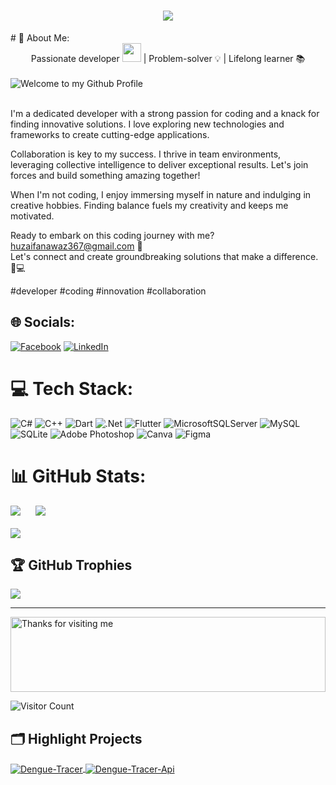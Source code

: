 
<h1 align="center">
  <a href="https://git.io/typing-svg">
    <img src="https://readme-typing-svg.herokuapp.com/?lines=Hello,+There!+👋;<br />,,,,,+This+is+Muhammad+Huzaifa....;Nice+to+meet+you!&center=true&size=30">
  </a>
</h1>
# 💫 About Me:
<div align="center">Passionate developer <img src="https://media.giphy.com/media/WUlplcMpOCEmTGBtBW/giphy.gif" width="30"> | Problem-solver 💡 | Lifelong learner 📚 </div>
<br />
 <img src="https://github.com/BrunnerLivio/brunnerlivio/blob/master/images/welcome.png?raw=true" style="max-width: 100%;" alt="Welcome to my Github Profile" />
  <br />
  <br />

I'm a dedicated developer with a strong passion for coding and a knack for finding innovative solutions. I love exploring new technologies and frameworks to create cutting-edge applications.

Collaboration is key to my success. I thrive in team environments, leveraging collective intelligence to deliver exceptional results. Let's join forces and build something amazing together!

When I'm not coding, I enjoy immersing myself in nature and indulging in creative hobbies. Finding balance fuels my creativity and keeps me motivated.

Ready to embark on this coding journey with me? huzaifanawaz367@gmail.com 💬<br> Let's connect and create groundbreaking solutions that make a difference. 🌟💻

#developer #coding #innovation #collaboration

## 🌐 Socials:
[![Facebook](https://img.shields.io/badge/Facebook-%231877F2.svg?logo=Facebook&logoColor=white)](https://facebook.com/M.Huzaifa367) [![LinkedIn](https://img.shields.io/badge/LinkedIn-%230077B5.svg?logo=linkedin&logoColor=white)](https://linkedin.com/in/m-huzaifa-h4w) 

# 💻 Tech Stack:
![C#](https://img.shields.io/badge/c%23-%23239120.svg?style=flat&logo=c-sharp&logoColor=white) ![C++](https://img.shields.io/badge/c++-%2300599C.svg?style=flat&logo=c%2B%2B&logoColor=white) ![Dart](https://img.shields.io/badge/dart-%230175C2.svg?style=flat&logo=dart&logoColor=white) ![.Net](https://img.shields.io/badge/.NET-5C2D91?style=flat&logo=.net&logoColor=white) ![Flutter](https://img.shields.io/badge/Flutter-%2302569B.svg?style=flat&logo=Flutter&logoColor=white) ![MicrosoftSQLServer](https://img.shields.io/badge/Microsoft%20SQL%20Sever-CC2927?style=flat&logo=microsoft%20sql%20server&logoColor=white) ![MySQL](https://img.shields.io/badge/mysql-%2300f.svg?style=flat&logo=mysql&logoColor=white) ![SQLite](https://img.shields.io/badge/sqlite-%2307405e.svg?style=flat&logo=sqlite&logoColor=white) ![Adobe Photoshop](https://img.shields.io/badge/adobephotoshop-%2331A8FF.svg?style=flat&logo=adobephotoshop&logoColor=white) ![Canva](https://img.shields.io/badge/Canva-%2300C4CC.svg?style=flat&logo=Canva&logoColor=white) 	![Figma](https://img.shields.io/badge/figma-%23F24E1E.svg?style=flat&logo=figma&logoColor=white)
# 📊 GitHub Stats:

  ![](https://github-readme-stats.vercel.app/api?username=LarsKhan&theme=dracula&hide_border=false&include_all_commits=true&count_private=true)     &nbsp;&nbsp;&nbsp;&nbsp;   ![](https://github-readme-stats.vercel.app/api/top-langs/?username=LarsKhan&theme=dracula&hide_border=false&include_all_commits=true&count_private=true&layout=compact)<br/>
 <br />
 ![](https://github-readme-streak-stats.herokuapp.com/?user=LarsKhan&theme=dracula&hide_border=false)<br/>



## 🏆 GitHub Trophies
![](https://github-profile-trophy.vercel.app/?username=LarsKhan&theme=dracula&no-frame=false&no-bg=false&margin-w=4)

<!--### ✍️ Random Dev Quote
![](https://quotes-github-readme.vercel.app/api?type=horizontal&theme=radical)

### 🔝 Top Contributed Repo
![](https://github-contributor-stats.vercel.app/api?username=LarsKhan&limit=5&theme=radical&combine_all_yearly_contributions=true)-->

---
<!--[![](https://visitcount.itsvg.in/api?id=LarsKhan&icon=0&color=11)](https://visitcount.itsvg.in)-->


<img height="120" alt="Thanks for visiting me" width="100%" src="https://raw.githubusercontent.com/BrunnerLivio/brunnerlivio/master/images/marquee.svg" />

![Visitor Count](https://profile-counter.glitch.me/LarsKhan/count.svg)


## 🗂️ Highlight Projects


<a href="https://github.com/LarsKhan/Dengue-Tracer">
  <img align="center" src="https://github-readme-stats.vercel.app/api/pin/?username=LarsKhan&repo=Dengue-Tracer&show_icons=true&line_height=27&title_color=6aa6f8&text_color=8a919a&icon_color=6aa6f8&bg_color=22272e" alt="Dengue-Tracer" />
</a>


<a href="https://github.com/LarsKhan/Dengue-Tracer-Api">
  <img align="center" src="https://github-readme-stats.vercel.app/api/pin/?username=LarsKhan&repo=Dengue-Tracer-Api&show_icons=true&line_height=27&title_color=6aa6f8&text_color=8a919a&icon_color=6aa6f8&bg_color=22272e" alt="Dengue-Tracer-Api" />
</a>




<!-- Proudly created with GPRM ( https://gprm.itsvg.in ) -->
